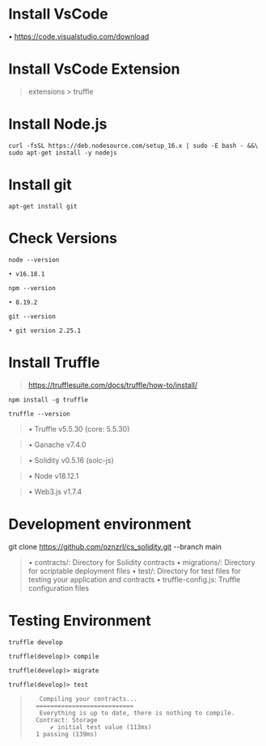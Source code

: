 # Install VsCode
• 	https://code.visualstudio.com/download

# Install VsCode Extension
>   extensions > truffle


# Install Node.js
    curl -fsSL https://deb.nodesource.com/setup_16.x | sudo -E bash - &&\ 	  sudo apt-get install -y nodejs


# Install git
	apt-get install git

# Check Versions
    node --version 

    • v16.18.1

    npm --version

    • 8.19.2

    git --version
    
    • git version 2.25.1	

# Install Truffle
>   https://trufflesuite.com/docs/truffle/how-to/install/

    npm install -g truffle 

    truffle --version

>	• Truffle v5.5.30 (core: 5.5.30)

>	• Ganache v7.4.0

>	• Solidity v0.5.16 (solc-js)

>	• Node v18.12.1

>	• Web3.js v1.7.4


# Development environment
   git clone https://github.com/oznzrl/cs_solidity.git --branch main

> • contracts/: Directory for Solidity contracts
> • migrations/: Directory for scriptable deployment files
> • test/: Directory for test files for testing your application and contracts
> • truffle-config.js: Truffle configuration files

# Testing Environment
    truffle develop

    truffle(develop)> compile 

    truffle(develop)> migrate 

    truffle(develop)> test 

 >        Compiling your contracts...
 >       ===========================
 >        Everything is up to date, there is nothing to compile.
 >       Contract: Storage
 >           ✔ initial test value (113ms)
 >       1 passing (139ms)